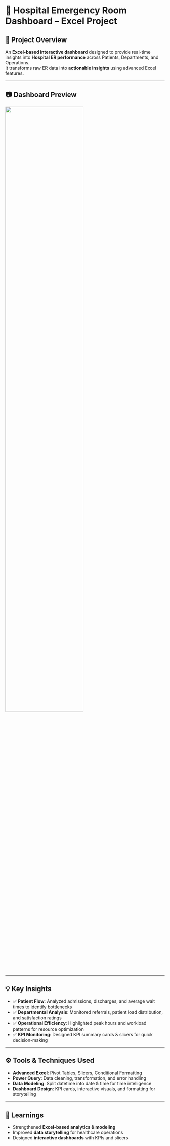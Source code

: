 # 🏥 Hospital Emergency Room Dashboard – Excel Project  

## 📌 Project Overview  
An **Excel-based interactive dashboard** designed to provide real-time insights into **Hospital ER performance** across Patients, Departments, and Operations.  
It transforms raw ER data into **actionable insights** using advanced Excel features.  

---


## 📷 Dashboard Preview  

<img src="Hospital_ER_Dashboard.png" width="70%">
  

---

## 💡 Key Insights  
- ✅ **Patient Flow**: Analyzed admissions, discharges, and average wait times to identify bottlenecks  
- ✅ **Departmental Analysis**: Monitored referrals, patient load distribution, and satisfaction ratings  
- ✅ **Operational Efficiency**: Highlighted peak hours and workload patterns for resource optimization  
- ✅ **KPI Monitoring**: Designed KPI summary cards & slicers for quick decision-making  

---

## ⚙️ Tools & Techniques Used  
- **Advanced Excel**: Pivot Tables, Slicers, Conditional Formatting  
- **Power Query**: Data cleaning, transformation, and error handling  
- **Data Modeling**: Split datetime into date & time for time intelligence  
- **Dashboard Design**: KPI cards, interactive visuals, and formatting for storytelling  

---

## 🚀 Learnings  
- Strengthened **Excel-based analytics & modeling**  
- Improved **data storytelling** for healthcare operations  
- Designed **interactive dashboards** with KPIs and slicers  


